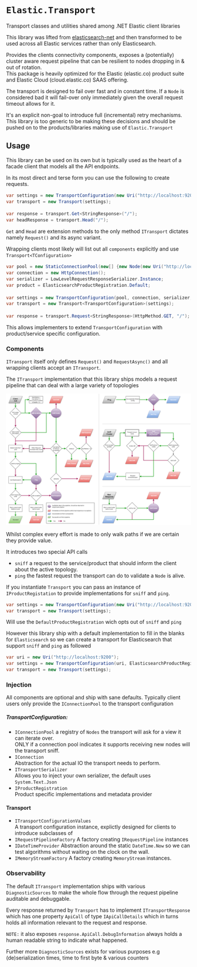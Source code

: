 # `Elastic.Transport`

Transport classes and utilities shared among .NET Elastic client libraries

This library was lifted from [elasticsearch-net](https://github.com/elastic/elasticsearch-net) and then transformed to be used across all Elastic services rather than only Elasticsearch.


Provides the clients connectivity components, exposes a (potentially) cluster aware request pipeline that can be resilient to nodes dropping in & out of rotation.  
This package is heavily optimized for the Elastic (elastic.co) product suite and Elastic Cloud (cloud.elastic.co) SAAS offering. 

The transport is designed to fail over fast and in constant time. 
If a `Node` is considered bad it will fail-over only immediately given the overall request timeout allows for it.

It's an explicit non-goal to introduce full (incremental) retry mechanisms. This library is too generic to be making
these decisions and should be pushed on to the products/libraries making use of `Elastic.Transport`


## Usage

This library can be used on its own but is typically used as the heart of a facade client that models all 
the API endpoints.

In its most direct and terse form you  can use the following to create requests.

```c#
var settings = new TransportConfiguration(new Uri("http://localhost:9200"));
var transport = new Transport(settings);

var response = transport.Get<StringResponse>("/");
var headResponse = transport.Head("/");
```

`Get` and `Head` are extension methods to  the only method `ITransport` dictates namely `Request()` and its async variant.

Wrapping clients most likely will list out all `components` explicitly and use `Transport<TConfiguration>`


```c#
var pool = new StaticConnectionPool(new[] {new Node(new Uri("http://localhost:9200"))});
var connection = new HttpConnection();
var serializer = LowLevelRequestResponseSerializer.Instance;
var product = ElasticsearchProductRegistration.Default;

var settings = new TransportConfiguration(pool, connection, serializer, product);
var transport = new Transport<TransportConfiguration>(settings);

var response = transport.Request<StringResponse>(HttpMethod.GET, "/");
```

This allows implementers to extend `TransportConfiguration` with product/service specific configuration.


### Components

`ITransport` itself only defines `Request()` and `RequestAsync()` and all wrapping clients accept an `ITransport`.

The `ITransport` implementation that this library ships models a request pipeline that can deal with a large variety of topologies

![request-pipeline.png](request-pipeline.png)

Whilst complex every effort is made to only walk paths if we are certain they provide value.

It introduces two special API calls 

* `sniff` a request to the service/product that should inform the client about the active topology.
* `ping` the fastest request the transport can do to validate a `Node` is alive.


If you instantiate `Transport` you can pass an instance of `IProductRegistation` to provide implementations
for `sniff` and `ping`.

```c#
var settings = new TransportConfiguration(new Uri("http://localhost:9200"));
var transport = new Transport(settings);
```

Will use the `DefaultProductRegistration` wich opts out of `sniff` and `ping`

However this library ship with a default implementation to fill in the blanks for `Elasticsearch`
so we can create a transport for Elasticsearch that support `sniff` and `ping` as followed

```c#
var uri = new Uri("http://localhost:9200");
var settings = new TransportConfiguration(uri, ElasticsearchProductRegistration.Default);
var transport = new Transport(settings);
```

### Injection

All components are optional and ship with sane defaults. Typically client users only provide
the `IConnectionPool` to the transport configuration

##### TransportConfiguration:

* `IConnectionPool` a registry of `Nodes` the transport will ask for a view it can iterate over.  
ONLY if a connection pool indicates it supports receiving new nodes will the transport sniff.
* `IConnection`  
Abstraction for the actual IO the transport needs to perform. 
* `ITransportSerializer`  
Allows you to inject your own serializer, the default uses `System.Text.Json`
* `IProductRegistration`  
Product specific implementations and metadata provider


#### Transport

* `ITransportConfigurationValues`  
A transport configuration instance, explictly designed for clients to introduce subclasses of
* `IRequestPipelineFactory`
A factory creating `IRequestPipeline` instances
* `IDateTimeProvider`
Abstraction around the static `DateTime.Now` so we can test algorithms without waiting on the clock on the wall.
* `IMemoryStreamFactory`
A factory creating `MemoryStream` instances.



### Observability

The default `ITransport` implementation ships with various `DiagnosticSources` to make the whole 
flow through the request pipeline auditable and debuggable.  

Every response returned by `Transport` has to implement `ITransportResponse` which has one property `ApiCall` of 
type `IApiCallDetails` which in turns holds all information relevant to the request and response. 

`NOTE:` it also exposes `response.ApiCall.DebugInformation` always holds a human readable string to indicate 
what happened.

Further more `DiagnosticSources` exists for various purposes e.g (de)serialization times, time to first byte & various counters







